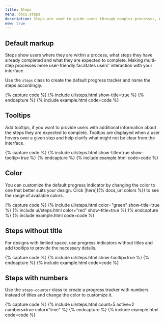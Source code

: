 ```yaml
---
title: Steps
menu: docs.steps
description: Steps are used to guide users through complex processes, making them easier and more intuitive. Breaking a multi-step process into smaller parts and tracking progress along the way helps users complete it successfully.
new: true
---
```



## Default markup

Steps show users where they are within a process, what steps they have already completed and what they are expected to complete. Making multi-step processes more user-friendly facilitates users' interaction with your interface. 

Use the `steps` class to create the default progress tracker and name the steps accordingly.     

{% capture code %}
{% include ui/steps.html show-title=true %}
{% endcapture %}
{% include example.html code=code %}


## Tooltips

Add tooltips, if you want to provide users with additional information about the steps they are expected to complete. Tooltips are displayed when a user hovers over a given step and help clarify what might not be clear from the interface.

{% capture code %}
{% include ui/steps.html show-title=true show-tooltip=true %}
{% endcapture %}
{% include example.html code=code %}


## Color

You can customize the default progress indicator by changing the color to one that better suits your design. Click [here]({% docs_url colors %}) to see the range of available colors.

{% capture code %}
{% include ui/steps.html color="green" show-title=true %}
{% include ui/steps.html color="red" show-title=true %}
{% endcapture %}
{% include example.html code=code %}


## Steps without title

For designs with limited space, use progress indicators without titles and add tooltips to provide the necessary details.

{% capture code %}
{% include ui/steps.html show-tooltip=true %}
{% endcapture %}
{% include example.html code=code %}


## Steps with numbers

Use the `steps-counter` class to create a progress tracker with numbers instead of titles and change the color to customize it.

{% capture code %}
{% include ui/steps.html count=5 active=2 numbers=true color="lime" %}
{% endcapture %}
{% include example.html code=code %}
